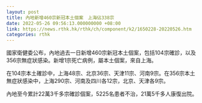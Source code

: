```yaml
---
layout: post
title: 內地新增460宗新冠本土個案　上海佔338宗
date: 2022-05-26 09:56:13.000000000 +08:00
link: https://news.rthk.hk/rthk/ch/component/k2/1650228-20220526.htm
categories: rthk
---
```


國家衛健委公布，內地過去一日新增460宗新冠本土個案，包括104宗確診，以及356宗無症狀感染。新增1宗死亡病例，屬本土個案，來自上海。

在104宗本土確診中，上海48宗、北京36宗、天津11宗、河南9宗。在356宗本土無症狀感染中，上海290宗、河南及四川各12宗，北京、天津各9宗。

內地至今累計22萬3千多宗確診個案，5225名患者不治，21萬5千多人康復出院。

